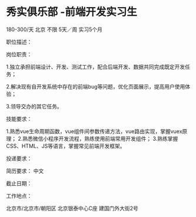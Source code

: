 # 秀实俱乐部 -前端开发实习生

180-300/天 北京 不限 5天／周 实习5个月

职位描述：

岗位职责：

 1.独立承担前端设计、开发、测试工作，配合后端开发、数据共同完成既定开发任务； 

2.解决现有自开发系统中存在的前端bug等问题，优化页面展示，提高用户使用体验； 

3.领导交办的其它任务。 

技能要求：

 1.熟悉vue生命周期函数，vue组件间参数传递方法，vue路由实现，掌握vuex原理；  2.熟悉微信小程序开发流程，熟练使用前端常用开发组件； 3.熟练掌握CSS、HTML、JS等语言，掌握常见前端开发框架。

投递要求：

简历要求： 中文

截止日期：

工作地点：

北京市/北京市/朝阳区 北京银泰中心C座 建国门外大街2号